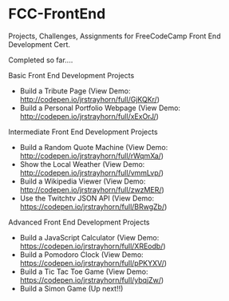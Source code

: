 # FCC-FrontEnd
Projects, Challenges, Assignments for FreeCodeCamp Front End Development Cert.

Completed so far....

Basic Front End Development Projects
- Build a Tribute Page (View Demo: http://codepen.io/jrstrayhorn/full/GjKQKr/)
- Build a Personal Portfolio Webpage (View Demo: http://codepen.io/jrstrayhorn/full/xExOrJ/)

Intermediate Front End Development Projects
- Build a Random Quote Machine (View Demo: http://codepen.io/jrstrayhorn/full/rWqmXa/)
- Show the Local Weather (View Demo: http://codepen.io/jrstrayhorn/full/vmmLvp/)
- Build a Wikipedia Viewer (View Demo: http://codepen.io/jrstrayhorn/full/zwzMER/)
- Use the Twitchtv JSON API (View Demo: https://codepen.io/jrstrayhorn/full/BRwgZb/)

Advanced Front End Development Projects
- Build a JavaScript Calculator (View Demo: https://codepen.io/jrstrayhorn/full/XREodb/)
- Build a Pomodoro Clock (View Demo: https://codepen.io/jrstrayhorn/full/pPKYXV/)
- Build a Tic Tac Toe Game (View Demo: https://codepen.io/jrstrayhorn/full/ybqjZw/)
- Build a Simon Game (Up next!!)